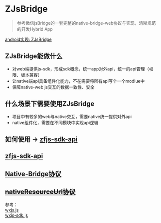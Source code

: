 ZJsBridge
===
> 参考微信jsBridge的一套完整的native-bridge-web协议与实现，清晰规范的开发Hybrid App

[android实现: ZJsBridge](https://github.com/hcanyz/ZJsBridge)

## ZJsBridge能做什么
- 对web端提供js-sdk，形成sdk概念，统一app对外api，统一的api管理（权限、版本兼容）
- 让native端api具备组件化能力，不在需要将所有api写个一个modlue中
- 保障native-web js交互的数据一致性、安全

## 什么场景下需要使用ZJsBridge
- 项目中有较多的web与native交互，需要native统一提供对外api
- native组件化，需要在不同模块中实现api逻辑

## 如何使用 -> [zfjs-sdk-api](./readme-jssdk-api.md#jssdk使用步骤)

## [zfjs-sdk-api](./readme-jssdk-api.md#zfjs-sdk说明文档)

## [Native-Bridge协议](./readme-protocol.md#协议)

## ~~[nativeResourceUrl协议](./readme-nativeResourceUrl.md#协议)~~

参考：   
[wxjs.js](./reference/wxjs.js)   
[wxjs-sdk.js](./reference/wxjs-sdk.js)

